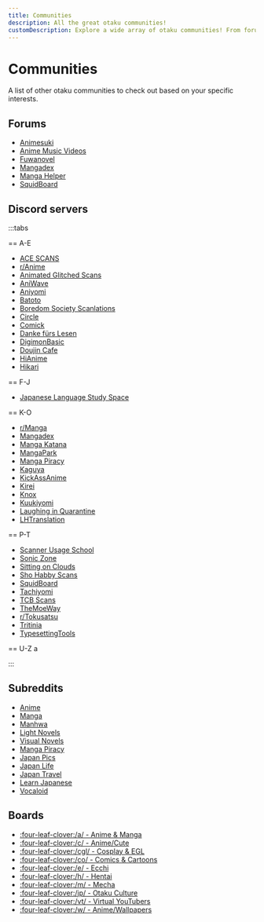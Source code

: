 ```yaml
---
title: Communities
description: All the great otaku communities!
customDescription: Explore a wide array of otaku communities! From forums and Discord servers to Subreddits and boards, find your ideal space for anime and manga discussions.
---
```


# Communities
A list of other otaku communities to check out based on your specific interests.
<br>

## Forums

- [Animesuki](https://forums.animesuki.com/)
- [Anime Music Videos](https://www.animemusicvideos.org/forum/)
- [Fuwanovel](https://forums.fuwanovel.net/)
- [Mangadex](https://forums.mangadex.org/)
- [Manga Helper](https://mangahelpers.com/)
- [SquidBoard](https://www.squid-board.org/)

## Discord servers

:::tabs

== A-E
- [ACE SCANS](https://discord.com/invite/e5kFjW8u3Q)
- [r/Anime](https://discord.gg/r-anime)
- [Animated Glitched Scans](https://discord.gg/YjuSSE273C)
- [AniWave](https://discord.com/invite/KRQQKzQ6CS)
- [Aniyomi](https://discord.gg/F32UjdJZrR)
- [Batoto](https://discord.gg/batoto)
- [Boredom Society Scanlations](https://discord.com/invite/NNS8cRR)
- [Circle](https://discord.gg/85KtgSjkJJ)
- [Comick](https://discord.gg/comick)
- [Danke fürs Lesen](https://discord.com/invite/nxkDPvDhgv)
- [DigimonBasic](https://discord.com/invite/B3RXtnXRSG)
- [Doujin Cafe](https://discord.gg/doujincafe)
- [HiAnime](https://discord.gg/hianime)
- [Hikari](https://discord.gg/4bvsQS5555)

== F-J
- [Japanese Language Study Space](https://discord.gg/jlss)

== K-O
- [r/Manga](https://discord.com/invite/manga)
- [Mangadex](https://discord.com/invite/mangadex)
- [Manga Katana](https://discord.com/invite/bXfTCCtdXQ)
- [MangaPark](https://discord.gg/HXKXBTSGKS)
- [Manga Piracy](https://discord.com/invite/ZgMtAyxFSU)
- [Kaguya](https://discord.gg/382BEFfER6)
- [KickAssAnime](https://discord.com/invite/qduzrvTG6p)
- [Kirei](https://discord.com/invite/55y8apc)
- [Knox](https://discord.com/invite/HcDZFB9Gub)
- [Kuukiyomi](https://discord.gg/s82Vu589Ya)
- [Laughing in Quarantine](https://discord.com/invite/x6AuGp7)
- [LHTranslation](https://discord.com/invite/wxVRX4j)

== P-T
- [Scanner Usage School](https://discord.com/invite/NCzxVB9)
- [Sonic Zone](https://discord.com/invite/bj5vmb96YT)
- [Sitting on Clouds](https://discord.gg/x23SFbE)
- [Sho Habby Scans](https://discord.gg/GdV76sQs7d)
- [SquidBoard](https://discord.gg/ATjPbzR)
- [Tachiyomi](https://discord.com/invite/tachiyomi)
- [TCB Scans](https://discord.com/invite/tcbscans)
- [TheMoeWay](https://discord.com/invite/nhqjydaR8j)
- [r/Tokusatsu](https://discord.com/invite/Rf2dDaJSp3)
- [Tritinia](https://discord.com/invite/NKXKeDNFB7)
- [TypesettingTools](https://discord.com/invite/AZaVyPr)

== U-Z
a

:::




## Subreddits

- [Anime](https://old.reddit.com/r/anime)
- [Manga](https://old.reddit.com/r/manga)
- [Manhwa](https://old.reddit.com/r/manhwa)
- [Light Novels](https://old.reddit.com/r/LightNovels/)
- [Visual Novels](https://old.reddit.com/r/visualnovels/)
- [Manga Piracy](https://old.reddit.com/r/mangapiracy/)
- [Japan Pics](https://old.reddit.com/r/japanpics/)
- [Japan Life](https://old.reddit.com/r/japanlife/)
- [Japan Travel](https://old.reddit.com/r/JapanTravel/)
- [Learn Japanese](https://old.reddit.com/r/LearnJapanese)
- [Vocaloid](https://old.reddit.com/r/vocaloid/)

## Boards

- [:four-leaf-clover:/a/ - Anime & Manga](https://boards.4channel.org/a/)
- [:four-leaf-clover:/c/ - Anime/Cute](https://boards.4channel.org/c/)
- [:four-leaf-clover:/cgl/ - Cosplay & EGL](https://boards.4channel.org/cgl/)
- [:four-leaf-clover:/co/ - Comics & Cartoons](https://boards.4channel.org/co/)
- [:four-leaf-clover:/e/ - Ecchi](https://boards.4channel.org/e/)
- [:four-leaf-clover:/h/ - Hentai](https://boards.4channel.org/h/)
- [:four-leaf-clover:/m/ - Mecha](https://boards.4channel.org/m/)
- [:four-leaf-clover:/jp/ - Otaku Culture](https://boards.4channel.org/jp/)
- [:four-leaf-clover:/vt/ - Virtual YouTubers](https://boards.4channel.org/vt/)
- [:four-leaf-clover:/w/ - Anime/Wallpapers](https://boards.4channel.org/w/)
